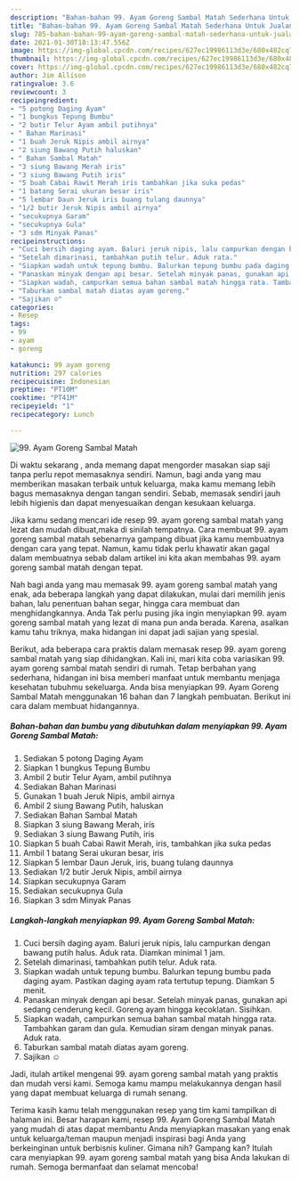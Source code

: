 ```yaml
---
description: "Bahan-bahan 99. Ayam Goreng Sambal Matah Sederhana Untuk Jualan"
title: "Bahan-bahan 99. Ayam Goreng Sambal Matah Sederhana Untuk Jualan"
slug: 785-bahan-bahan-99-ayam-goreng-sambal-matah-sederhana-untuk-jualan
date: 2021-01-30T18:13:47.556Z
image: https://img-global.cpcdn.com/recipes/627ec19986113d3e/680x482cq70/99-ayam-goreng-sambal-matah-foto-resep-utama.jpg
thumbnail: https://img-global.cpcdn.com/recipes/627ec19986113d3e/680x482cq70/99-ayam-goreng-sambal-matah-foto-resep-utama.jpg
cover: https://img-global.cpcdn.com/recipes/627ec19986113d3e/680x482cq70/99-ayam-goreng-sambal-matah-foto-resep-utama.jpg
author: Jim Allison
ratingvalue: 3.6
reviewcount: 3
recipeingredient:
- "5 potong Daging Ayam"
- "1 bungkus Tepung Bumbu"
- "2 butir Telur Ayam ambil putihnya"
- " Bahan Marinasi"
- "1 buah Jeruk Nipis ambil airnya"
- "2 siung Bawang Putih haluskan"
- " Bahan Sambal Matah"
- "3 siung Bawang Merah iris"
- "3 siung Bawang Putih iris"
- "5 buah Cabai Rawit Merah iris tambahkan jika suka pedas"
- "1 batang Serai ukuran besar iris"
- "5 lembar Daun Jeruk iris buang tulang daunnya"
- "1/2 butir Jeruk Nipis ambil airnya"
- "secukupnya Garam"
- "secukupnya Gula"
- "3 sdm Minyak Panas"
recipeinstructions:
- "Cuci bersih daging ayam. Baluri jeruk nipis, lalu campurkan dengan bawang putih halus. Aduk rata. Diamkan minimal 1 jam."
- "Setelah dimarinasi, tambahkan putih telur. Aduk rata."
- "Siapkan wadah untuk tepung bumbu. Balurkan tepung bumbu pada daging ayam. Pastikan daging ayam rata tertutup tepung. Diamkan 5 menit."
- "Panaskan minyak dengan api besar. Setelah minyak panas, gunakan api sedang cenderung kecil. Goreng ayam hingga kecoklatan. Sisihkan."
- "Siapkan wadah, campurkan semua bahan sambal matah hingga rata. Tambahkan garam dan gula. Kemudian siram dengan minyak panas. Aduk rata."
- "Taburkan sambal matah diatas ayam goreng."
- "Sajikan ☺️"
categories:
- Resep
tags:
- 99
- ayam
- goreng

katakunci: 99 ayam goreng 
nutrition: 297 calories
recipecuisine: Indonesian
preptime: "PT10M"
cooktime: "PT41M"
recipeyield: "1"
recipecategory: Lunch

---
```



![99. Ayam Goreng Sambal Matah](https://img-global.cpcdn.com/recipes/627ec19986113d3e/680x482cq70/99-ayam-goreng-sambal-matah-foto-resep-utama.jpg)

Di waktu  sekarang , anda memang dapat mengorder masakan siap saji tanpa perlu repot memasaknya sendiri. Namun, bagi anda yang mau memberikan masakan terbaik untuk keluarga, maka kamu memang lebih bagus memasaknya dengan tangan sendiri. Sebab, memasak sendiri jauh lebih higienis dan dapat menyesuaikan dengan kesukaan keluarga.

Jika kamu sedang mencari ide resep 99. ayam goreng sambal matah yang lezat dan mudah dibuat,maka di sinilah tempatnya. Cara membuat 99. ayam goreng sambal matah  sebenarnya gampang dibuat jika kamu membuatnya dengan cara yang tepat. Namun, kamu tidak perlu khawatir akan gagal dalam membuatnya 
sebab dalam artikel ini kita akan membahas 99. ayam goreng sambal matah dengan tepat.  



Nah bagi anda yang mau memasak 99. ayam goreng sambal matah yang enak, ada beberapa langkah yang dapat dilakukan, mulai dari memilih jenis bahan, lalu penentuan bahan segar, hingga cara membuat dan menghidangkannya. Anda Tak perlu pusing jika ingin menyiapkan 99. ayam goreng sambal matah yang lezat di mana pun anda berada. Karena, asalkan kamu  tahu triknya, maka hidangan ini dapat jadi sajian yang spesial.

Berikut, ada beberapa cara praktis  dalam memasak resep 99. ayam goreng sambal matah yang siap dihidangkan. Kali ini, mari kita coba variasikan 99. ayam goreng sambal matah sendiri di rumah. Tetap berbahan yang sederhana, hidangan ini bisa memberi manfaat untuk membantu menjaga kesehatan tubuhmu sekeluarga. Anda bisa menyiapkan 99. Ayam Goreng Sambal Matah menggunakan 16 bahan dan 7 langkah pembuatan. Berikut ini cara dalam membuat hidangannya.

<!--inarticleads1-->

##### Bahan-bahan dan bumbu yang dibutuhkan dalam menyiapkan 99. Ayam Goreng Sambal Matah:

1. Sediakan 5 potong Daging Ayam
1. Siapkan 1 bungkus Tepung Bumbu
1. Ambil 2 butir Telur Ayam, ambil putihnya
1. Sediakan  Bahan Marinasi
1. Gunakan 1 buah Jeruk Nipis, ambil airnya
1. Ambil 2 siung Bawang Putih, haluskan
1. Sediakan  Bahan Sambal Matah
1. Siapkan 3 siung Bawang Merah, iris
1. Sediakan 3 siung Bawang Putih, iris
1. Siapkan 5 buah Cabai Rawit Merah, iris, tambahkan jika suka pedas
1. Ambil 1 batang Serai ukuran besar, iris
1. Siapkan 5 lembar Daun Jeruk, iris, buang tulang daunnya
1. Sediakan 1/2 butir Jeruk Nipis, ambil airnya
1. Siapkan secukupnya Garam
1. Sediakan secukupnya Gula
1. Siapkan 3 sdm Minyak Panas




<!--inarticleads2-->

##### Langkah-langkah menyiapkan 99. Ayam Goreng Sambal Matah:

1. Cuci bersih daging ayam. Baluri jeruk nipis, lalu campurkan dengan bawang putih halus. Aduk rata. Diamkan minimal 1 jam.
1. Setelah dimarinasi, tambahkan putih telur. Aduk rata.
1. Siapkan wadah untuk tepung bumbu. Balurkan tepung bumbu pada daging ayam. Pastikan daging ayam rata tertutup tepung. Diamkan 5 menit.
1. Panaskan minyak dengan api besar. Setelah minyak panas, gunakan api sedang cenderung kecil. Goreng ayam hingga kecoklatan. Sisihkan.
1. Siapkan wadah, campurkan semua bahan sambal matah hingga rata. Tambahkan garam dan gula. Kemudian siram dengan minyak panas. Aduk rata.
1. Taburkan sambal matah diatas ayam goreng.
1. Sajikan ☺️




Jadi, itulah artikel mengenai  99. ayam goreng sambal matah  yang praktis dan mudah versi kami. Semoga kamu mampu melakukannya dengan hasil yang dapat membuat keluarga di rumah senang. 

Terima kasih kamu telah menggunakan resep yang tim kami tampilkan di halaman ini. Besar harapan kami, resep  99. Ayam Goreng Sambal Matah yang mudah di atas dapat membantu Anda menyiapkan masakan yang enak untuk keluarga/teman maupun menjadi inspirasi bagi Anda yang berkeinginan untuk berbisnis kuliner. Gimana nih? Gampang kan? Itulah cara menyiapkan 99. ayam goreng sambal matah yang bisa Anda lakukan di rumah. Semoga bermanfaat dan selamat mencoba!

